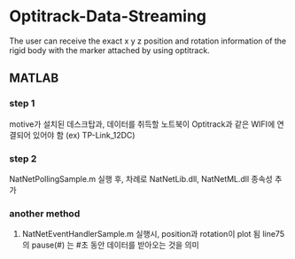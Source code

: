 # Optitrack-Data-Streaming

The user can receive the exact x y z position and rotation information of the rigid body with the marker attached by using optitrack.

## MATLAB
### step 1
motive가 설치된 데스크탑과, 데이터를 취득할 노트북이 Optitrack과 같은 WIFI에 연결되어 있어야 함 (ex) TP-Link_12DC)

### step 2
NatNetPollingSample.m 실행 후, 차례로 NatNetLib.dll, NatNetML.dll 종속성 추가

### another method
1. NatNetEventHandlerSample.m 실행시, position과 rotation이 plot 됨
   line75의 pause(#) 는 #초 동안 데이터를 받아오는 것을 의미
